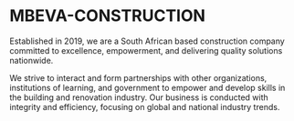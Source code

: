# MBEVA-CONSTRUCTION
Established in 2019, we are a South African based construction company committed to excellence, empowerment, and delivering quality solutions nationwide.

We strive to interact and form partnerships with other organizations, institutions of learning, and government to empower and develop skills in the building and renovation industry.
Our business is conducted with integrity and efficiency, focusing on global and national industry trends.

